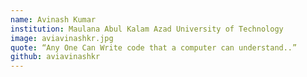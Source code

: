 ```yaml
---
name: Avinash Kumar
institution: Maulana Abul Kalam Azad University of Technology 
image: aviavinashkr.jpg
quote: “Any One Can Write code that a computer can understand..”
github: aviavinashkr
---
```

